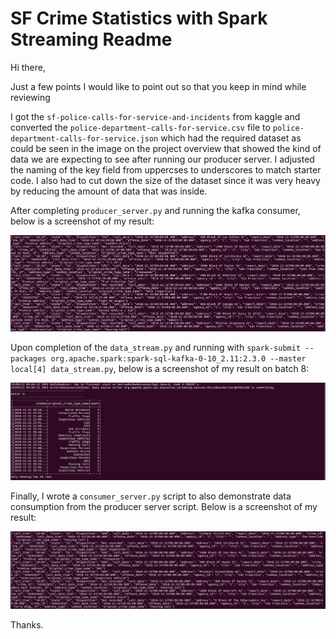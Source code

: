 

# SF Crime Statistics with Spark Streaming Readme

Hi there,

Just a few points I would like to point out so that you keep in mind while reviewing


I got the `sf-police-calls-for-service-and-incidents` from kaggle and converted the `police-department-calls-for-service.csv` file to `police-department-calls-for-service.json` which had the required dataset as could be seen in the image on the project overview that showed the kind of data we are expecting to see after running our producer server. I adjusted the naming of the key field from uppercses to underscores to match starter code. I also had to cut down the size of the dataset since it was very heavy by reducing the amount of data that was inside.


After completing `producer_server.py` and running the kafka consumer, below is a screenshot of my result:

<img src="screenshots/kafka_consumer.png"/>

Upon completion of the `data_stream.py` and running with `spark-submit --packages org.apache.spark:spark-sql-kafka-0-10_2.11:2.3.0 --master local[4] data_stream.py`, below is a screenshot of my result on batch 8:

<img src="screenshots/spark.png"/>


Finally, I wrote a `consumer_server.py` script to also demonstrate data consumption from the producer server script. Below is a screenshot of my result:

<img src="screenshots/consumer_server.png"/>


Thanks.
